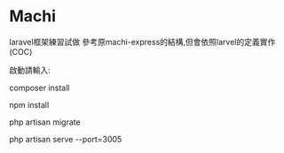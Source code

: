 # Machi

laravel框架練習試做
參考原machi-express的結構,但會依照larvel的定義實作(COC)

啟動請輸入:

composer install

npm install

php artisan migrate

php artisan serve --port=3005